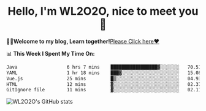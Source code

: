 <h1 align = "center">Hello, I'm WL2O2O, nice to meet you 👋</h1>

🧑‍💻**Welcome to my blog, Learn together!**[Please Click here❤️](https://wl2o2o.github.io)

📊 **This Week I Spent My Time On:**
<!--START_SECTION:waka-->

```txt
Java                  6 hrs 7 mins    █████████████████▓░░░░░░░   70.51 %
YAML                  1 hr 18 mins    ███▓░░░░░░░░░░░░░░░░░░░░░   15.08 %
Vue.js                25 mins         █▒░░░░░░░░░░░░░░░░░░░░░░░   04.93 %
HTML                  12 mins         ▓░░░░░░░░░░░░░░░░░░░░░░░░   02.37 %
GitIgnore file        11 mins         ▓░░░░░░░░░░░░░░░░░░░░░░░░   02.11 %
```

<!--END_SECTION:waka-->

![WL2O2O's GitHub stats](https://github-readme-stats.vercel.app/api?username=wl2o2o&show_icons=true)


<!--
**WL2O2O/WL2O2O** is a ✨ _special_ ✨ repository because its `README.md` (this file) appears on your GitHub profile.

Here are some ideas to get you started:

- 🔭 I’m currently working on ...
- 🌱 I’m currently learning ...
- 👯 I’m looking to collaborate on ...
- 🤔 I’m looking for help with ...
- 💬 Ask me about ...
- 📫 How to reach me: ...
- 😄 Pronouns: ...
- ⚡ Fun fact: ...
-->
